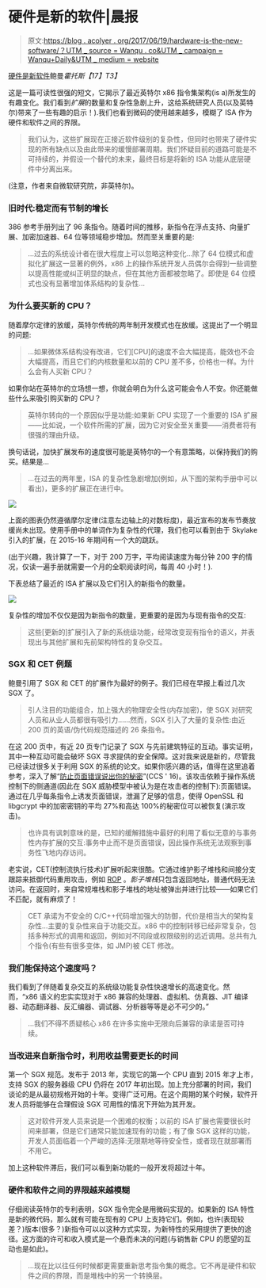 # 硬件是新的软件|晨报

> 原文:[https://blog . acolyer . org/2017/06/19/hardware-is-the-new-software/？UTM _ source = Wanqu . co&UTM _ campaign = Wanqu+Daily&UTM _ medium = website](https://blog.acolyer.org/2017/06/19/hardware-is-the-new-software/?utm_source=wanqu.co&utm_campaign=Wanqu+Daily&utm_medium=website)

[硬件是新软件](https://www.microsoft.com/en-us/research/wp-content/uploads/2017/05/baumann-hotos17.pdf)鲍曼*霍托斯【17】T3】*

这是一篇可读性很强的短文，它揭示了最近英特尔 x86 指令集架构(is a)所发生的有趣变化。我们看到*扩展*的数量和复杂性急剧上升，这给系统研究人员(以及英特尔)带来了一些有趣的启示！).我们也看到微码的使用越来越多，模糊了 ISA 作为硬件和软件之间的界限。

> 我们认为，这些扩展现在正接近软件级别的复杂性，但同时也带来了硬件实现的所有缺点以及由此带来的缓慢部署周期。我们怀疑目前的道路可能是不可持续的，并假设一个替代的未来，最终目标是将新的 ISA 功能从底层硬件中分离出来。

(注意，作者来自微软研究院，非英特尔)。

### 旧时代:稳定而有节制的增长

386 参考手册列出了 96 条指令。随着时间的推移，新指令在浮点支持、向量扩展、加密加速器、64 位等领域稳步增加。然而至关重要的是:

> …过去的系统设计者在很大程度上可以忽略这种变化…除了 64 位模式和虚拟化扩展这一显著的例外，x86 上的操作系统开发人员偶尔会得到一些调整以提高性能或纠正明显的缺点，但在其他方面都被忽略了。即使是 64 位模式也没有显著增加体系结构的复杂性…

### 为什么要买新的 CPU？

随着摩尔定律的放缓，英特尔传统的两年制开发模式也在放缓。这提出了一个明显的问题:

> …如果微体系结构没有改进，它们[CPU]的速度不会大幅提高，能效也不会大幅提高，而且它们的内核数量和以前的 CPU 差不多，价格也一样。为什么会有人买新 CPU？

如果你站在英特尔的立场想一想，你就会明白为什么这可能会令人不安。你还能做些什么来吸引购买新的 CPU？

> 英特尔转向的一个原因似乎是功能:如果新 CPU 实现了一个重要的 ISA 扩展——比如说，一个软件所需的扩展，因为它对安全至关重要——消费者将有很强的理由升级。

换句话说，加快扩展发布的速度很可能是英特尔的一个有意策略，以保持我们的购买。结果是…

> …在过去的两年里，ISA 的复杂性急剧增加(例如，从下图的架构手册中可以看出)，更多的扩展正在进行中。

![](../Images/74a3a6b9dee139f1f932203636c2b3e1.png)

上面的图表仍然遵循摩尔定律(注意左边轴上的对数标度)，最近宣布的发布节奏放缓尚未出现。使用手册中的单词作为复杂性的代理，我们也可以看到由于 Skylake 引入的扩展，在 2015-16 年期间有一个大的跳跃。

(出于兴趣，我计算了一下，对于 200 万字，平均阅读速度为每分钟 200 字的情况，仅读一遍手册就需要一个月的全职阅读时间，每周 40 小时！).

下表总结了最近的 ISA 扩展以及它们引入的新指令的数量。

![](../Images/0b6c953e5993e9119698139aa9c863d5.png)

复杂性的增加不仅仅是因为新指令的数量，更重要的是因为与现有指令的交互:

> 这些[更新的]扩展引入了新的系统级功能，经常改变现有指令的语义，并表现出与其他扩展和先前架构特性的复杂交互。

### SGX 和 CET 例题

鲍曼引用了 SGX 和 CET 的扩展作为最好的例子。我们已经在早报上看过几次 SGX 了。

> 引人注目的功能组合，加上强大的物理安全性(内存加密)，使 SGX 对研究人员和从业人员都很有吸引力……然而，SGX 引入了大量的复杂性:由近 200 页的英语/伪代码规范描述的 26 条指令。

在这 200 页中，有近 20 页专门记录了 SGX 与先前建筑特征的互动。事实证明，其中一种互动可能会破坏 SGX 寻求提供的安全保障。这对我来说是新的，尽管我已经读过很多关于利用 SGX 的系统的论文。如果你感兴趣的话，值得在这里追着参考，深入了解“[防止页面错误说出你的秘密](https://www.comp.nus.edu.sg/~shweta24/publications/pfdefense_asiaccs16.pdf)”(CCS ' 16)。该攻击依赖于操作系统控制下的侧通道(因此在 SGX 威胁模型中被认为是在攻击者的控制下):页面错误。通过在几乎每条指令上诱发页面错误，泄漏了足够的信息，使得 OpenSSL 和 libgcrypt 中的加密密钥的平均 27%和高达 100%的秘密位可以被恢复(演示攻击)。

> 也许具有讽刺意味的是，已知的缓解措施中最好的利用了看似无意的与事务性内存扩展的交互:事务中止而不是页面错误，因此操作系统无法观察到事务性飞地内存访问。

老实说，CET(控制流执行技术)扩展听起来很酷。它通过维护影子堆栈和间接分支跟踪来抵御代码重用攻击，例如 [ROP](https://blog.acolyer.org/2015/12/01/rop/) 。*影子堆栈*只包含返回地址，普通代码无法访问。在返回时，来自常规堆栈和影子堆栈的地址被弹出并进行比较——如果它们不匹配，就有麻烦了！

> CET 承诺为不安全的 C/C++代码增加强大的防御，代价是相当大的架构复杂性…主要的复杂性来自于功能交互。x86 中的控制转移已经非常复杂，包括多种形式的调用和返回，例如对不同段或权限级别的远近调用。总共有九个指令(有些有很多变体，如 JMP)被 CET 修改。

### 我们能保持这个速度吗？

我们看到了伴随着复杂交互的系统级功能复杂性快速增长的高速变化。然而，“x86 语义的忠实实现对于 x86 兼容的处理器、虚拟机、仿真器、JIT 编译器、动态翻译器、反汇编器、调试器、分析器等等是必不可少的。”

> …我们不得不质疑核心 x86 在许多实施中无限向后兼容的承诺是否可持续。

### 当改进来自新指令时，利用收益需要更长的时间

第一个 SGX 规范。发布于 2013 年，实现它的第一个 CPU 直到 2015 年才上市，支持 SGX 的服务器级 CPU 仍将在 2017 年初出现。加上充分部署的时间，我们谈论的是从最初规格开始的十年。变得广泛可用。在这个周期的某个时候，软件开发人员将能够在合理假设 SGX 可用性的情况下开始为其开发。

> 这对软件开发人员来说是一个困难的权衡；以前的 ISA 扩展也需要很长时间来部署，但是它们通常只能加速现有的功能；有了像 SGX 这样的功能，开发人员面临着一个严峻的选择:无限期地等待安全性，或者现在就部署而不用它。

加上这种软件滞后，我们可以看到新功能的一般开发将超过十年。

### 硬件和软件之间的界限越来越模糊

仔细阅读英特尔的专利表明，SGX 指令完全是用微码实现的。如果新的 ISA 特性是新的微代码，那么就有可能在现有的 CPU 上支持它们。例如，也许(表现较差？)版本(很多？)新指令可以以这种方式实现，为新特性的采用提供了更快的途径。这方面的许可和收入模式是一个悬而未决的问题(与销售新 CPU 的愿望的互动也是如此)。

> …现在比以往任何时候都更需要重新思考指令集的概念。它不再是硬件和软件之间的界限，而是堆栈中的另一个转换层。